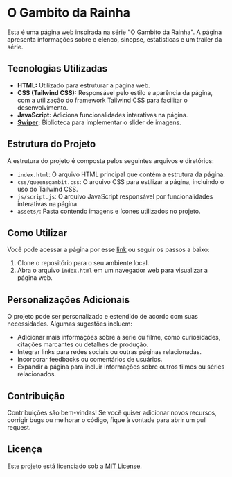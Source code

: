 # O Gambito da Rainha

Esta é uma página web inspirada na série "O Gambito da Rainha". 
A página apresenta informações sobre o elenco, sinopse, estatísticas e um trailer da série.

## Tecnologias Utilizadas

- **HTML:** Utilizado para estruturar a página web.
- **CSS (Tailwind CSS):** Responsável pelo estilo e aparência da página, com a utilização do framework Tailwind CSS para facilitar o desenvolvimento.
- **JavaScript:** Adiciona funcionalidades interativas na página.
- **[Swiper](https://swiperjs.com/):** Biblioteca para implementar o slider de imagens.

## Estrutura do Projeto

A estrutura do projeto é composta pelos seguintes arquivos e diretórios:

- `index.html`: O arquivo HTML principal que contém a estrutura da página.
- `css/queensgambit.css`: O arquivo CSS para estilizar a página, incluindo o uso do Tailwind CSS.
- `js/script.js`: O arquivo JavaScript responsável por funcionalidades interativas na página.
- `assets/`: Pasta contendo imagens e ícones utilizados no projeto.

## Como Utilizar

Você pode acessar a página por esse [link](https://the-queens-gambit.vercel.app/) ou seguir os passos a baixo:

1. Clone o repositório para o seu ambiente local.
2. Abra o arquivo `index.html` em um navegador web para visualizar a página web.

## Personalizações Adicionais

O projeto pode ser personalizado e estendido de acordo com suas necessidades. Algumas sugestões incluem:

- Adicionar mais informações sobre a série ou filme, como curiosidades, citações marcantes ou detalhes de produção.
- Integrar links para redes sociais ou outras páginas relacionadas.
- Incorporar feedbacks ou comentários de usuários.
- Expandir a página para incluir informações sobre outros filmes ou séries relacionados.

## Contribuição

Contribuições são bem-vindas! Se você quiser adicionar novos recursos, corrigir bugs ou melhorar o código, fique à vontade para abrir um pull request.

## Licença

Este projeto está licenciado sob a [MIT License](LICENSE).
